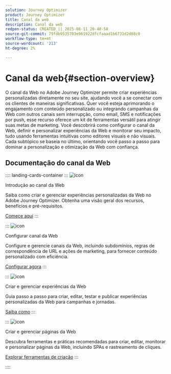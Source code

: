 ```yaml
---
solution: Journey Optimizer
product: Journey Optimizer
title: Canal da web
description: Canal da web
redpen-status: CREATED_||_2025-08-11_20-40-58
source-git-commit: 79fdb9535703e961922dfcfaaad1b6731d2d88c0
workflow-type: tm+mt
source-wordcount: '213'
ht-degree: 2%

---
```



# Canal da web{#section-overview}

O canal da Web no Adobe Journey Optimizer permite criar experiências personalizadas diretamente no seu site, ajudando você a se conectar com os clientes de maneiras significativas. Quer você esteja aprimorando o engajamento com conteúdo personalizado ou integrando campanhas da Web com outros canais sem interrupção, como email, SMS e notificações por push, esse recurso oferece um kit de ferramentas versátil para atingir suas metas de marketing. Você descobrirá como configurar o canal da Web, definir e personalizar experiências da Web e monitorar seu impacto, tudo usando ferramentas intuitivas como editores visuais e não visuais. Cada subtópico se baseia no último, orientando você passo a passo para dominar a personalização e otimização da Web com confiança.

## Documentação do canal da Web

:::: landing-cards-container
:::
![icon](https://cdn.experienceleague.adobe.com/icons/circle-play.svg?lang=pt-BR)

Introdução ao canal da Web

Saiba como criar e gerenciar experiências personalizadas da Web no Adobe Journey Optimizer. Obtenha uma visão geral dos recursos, benefícios e pré-requisitos.

[Comece aqui](../using/web/get-started-web.md)
:::

:::
![icon](https://cdn.experienceleague.adobe.com/icons/gear.svg?lang=pt-BR)

Configurar canal da Web

Configure e gerencie canais da Web, incluindo subdomínios, regras de correspondência de URL e ações de marketing, para fornecer conteúdo personalizado com eficiência.

[Configurar agora](configure-web-channel-landing-page.md)
:::

:::
![icon](https://cdn.experienceleague.adobe.com/icons/list-check.svg?lang=pt-BR)

Criar e gerenciar experiências da Web

Guia passo a passo para criar, editar, testar e publicar experiências personalizadas da Web para campanhas e jornadas.

[Saiba como](../using/web/create-web.md)
:::

:::
![icon](https://cdn.experienceleague.adobe.com/icons/screwdriver-wrench.svg?lang=pt-BR)

Criar e gerenciar páginas da Web

Descubra ferramentas e práticas recomendadas para criar, editar, monitorar e personalizar páginas da Web, incluindo SPAs e rastreamento de cliques.

[Explorar ferramentas de criação](author-web-pages-landing-page.md)
:::

::::
